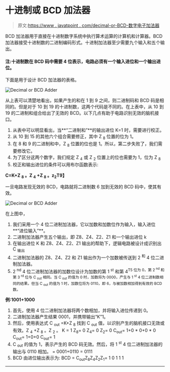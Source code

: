 # 十进制或 BCD 加法器

> 原文:[https://www . javatpoint . com/decimal-or-BCD-数字电子加法器](https://www.javatpoint.com/decimal-or-bcd-adder-in-digital-electronics)

BCD 加法器用于直接在十进制数字系统中执行算术运算的计算机和计算器。BCD 加法器接受十进制数的二进制编码形式。十进制加法器至少需要九个输入和五个输出。

#### 注:十进制数在 BCD 码中需要 4 位表示，电路必须有一个输入进位和一个输出进位。

下面是用于设计 BCD 加法器的表格。

![Decimal or BCD Adder](../Images/7354f25fcbdf1f37620ac1d37c0f0d0f.png)

从上表可以清楚地看出，如果产生的和在 1 到 9 之间，则二进制码和 BCD 码是相同的。但是对于 10 到 19 的十进制数，这两个代码是不同的。在上表中，从 10 到 19 的二进制和组合给出了无效的 BCD。以下几点有助于电路识别无效的脑机接口。

1.  从表中可以明显看出，当**“二进制和”**的输出进位 K=1 时，需要进行校正。
2.  从 10 到 15 的其他六个组合需要修正，其中 Z <sub>8</sub> 位置的位为 1。
3.  在 8 和 9 的二进制和中，Z <sub>8</sub> 位置的位也是 1。所以，第二步失败了，我们需要修改它。
4.  为了区分这两个数字，我们规定 Z <sub>4</sub> 或 Z <sub>2</sub> 位置上的位也需要为 1，位为 Z <sub>8</sub>
5.  校正和输出进位的条件可以用布尔函数表示:

**C=K+Z <sub>8</sub> 。Z <sub>4</sub> +Z <sub>8</sub> 。z<sub>2</sub>T9】**

一旦电路发现无效的 BCD，电路就将二进制数 6 加到无效的 BCD 码中，使其有效。

![Decimal or BCD Adder](../Images/6785dae509e066198287d51418c20a4d.png)

在上图中，

1.  我们采用一个 4 位二进制加法器，它以加数和加数位作为输入，输入进位**“进位输入”**。
2.  二进制加法器产生五个输出，即 Z8、Z4、Z2、Z1 和一个输出进位 k
3.  在输出进位 K 和 Z8、Z4、Z2、Z1 输出的帮助下，逻辑电路被设计成识别出 C <sub>输出</sub>
4.  二进制加法器的 Z8、Z4、Z2 和 Z1 输出作为一个加数被传送到 2 <sup>和</sup> 4 位二进制加法器。
5.  2 <sup>nd</sup> 4 位二进制加法器的加数位设计为加数的第 1 <sup>st</sup> 和第 4<sup>T5 位为 0，第 2 <sup>nd</sup> 和第 3 <sup>rd</sup> 位与 C <sub>out</sub> 相同。当 C <sub>out</sub> 的值为 0 时，加数将为 0000，产生与 1 <sup>st</sup> 4 位二进制数相同的结果。但当 C <sub>out</sub> 的值为 1 时，加数位将为 0110，即 6，与被加数相加得到有效的 BCD 数。</sup>

**例:1001+1000**

1.  首先，使用 4 位二进制加法器将两个数相加，并将输入进位传递到 0。
2.  二进制加法器产生结果 0001，并携带输出“K”1。
3.  然后，使用表达式 C <sub>out</sub> =K+Z <sub>8</sub> 找到 C <sub>out</sub> 值，以识别产生的脑机接口无效或有效。Z <sub>4</sub> +Z <sub>8</sub> 。Z <sub>2</sub> 。
    K = 1
    Z<sub>8</sub>= 0
    Z<sub>4</sub>= 0
    Z<sub>2</sub>= 0
    C<sub>out</sub>= 1+0 * 0+0 * 0
    C<sub>out</sub>= 1+0+0
    C<sub>out</sub>= 1
4.  C <sub>out</sub> 的值为 1，表示产生的 BCD 码无效。然后，将 1 <sup>st</sup> 4 位二进制加法器的输出与 0110 相加。
    = 0001+0110
    = 0111
5.  BCD 由进位输出表示为:
    BCD = C<sub>out</sub>Z<sub>8</sub>Z<sub>4</sub>Z<sub>2</sub>Z<sub>1</sub>= 1 0 1 1 1

* * *